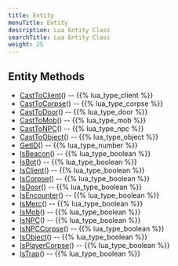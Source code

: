```yaml
---
title: Entity
menuTitle: Entity
description: Lua Entity Class
searchTitle: Lua Entity Class
weight: 25
---
```


## Entity Methods
- [CastToClient](casttoclient)() -- {{% lua_type_client %}}
- [CastToCorpse](casttocorpse)() -- {{% lua_type_corpse %}}
- [CastToDoor](casttodoor)() -- {{% lua_type_door %}}
- [CastToMob](casttomob)() -- {{% lua_type_mob %}}
- [CastToNPC](casttonpc)() -- {{% lua_type_npc %}}
- [CastToObject](casttoobject)() -- {{% lua_type_object %}}
- [GetID](getid)() -- {{% lua_type_number %}}
- [IsBeacon](isbeacon)() -- {{% lua_type_boolean %}}
- [IsBot](isbot)() -- {{% lua_type_boolean %}}
- [IsClient](isclient)() -- {{% lua_type_boolean %}}
- [IsCorpse](iscorpse)() -- {{% lua_type_boolean %}}
- [IsDoor](isdoor)() -- {{% lua_type_boolean %}}
- [IsEncounter](isencounter)() -- {{% lua_type_boolean %}}
- [IsMerc](ismerc)() -- {{% lua_type_boolean %}}
- [IsMob](ismob)() -- {{% lua_type_boolean %}}
- [IsNPC](isnpc)() -- {{% lua_type_boolean %}}
- [IsNPCCorpse](isnpccorpse)() -- {{% lua_type_boolean %}}
- [IsObject](isobject)() -- {{% lua_type_boolean %}}
- [IsPlayerCorpse](isplayercorpse)() -- {{% lua_type_boolean %}}
- [IsTrap](istrap)() -- {{% lua_type_boolean %}}
